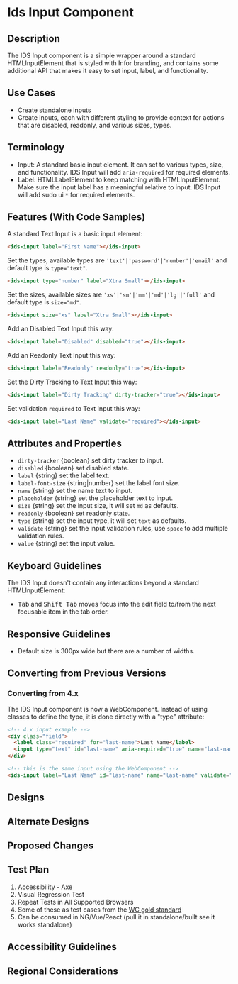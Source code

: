 # Ids Input Component

## Description

The IDS Input component is a simple wrapper around a standard HTMLInputElement that is styled with Infor branding, and contains some additional API that makes it easy to set input, label, and functionality.

## Use Cases

- Create standalone inputs
- Create inputs, each with different styling to provide context for actions that are disabled, readonly, and various sizes, types.

## Terminology

- Input: A standard basic input element. It can set to various types, size, and functionality. IDS Input will add `aria-required` for required elements.
- Label: HTMLLabelElement to keep matching with HTMLInputElement. Make sure the input label has a meaningful relative to input. IDS Input will add sudo ui `*` for required elements.

## Features (With Code Samples)

A standard Text Input is a basic input element:

```html
<ids-input label="First Name"></ids-input>
```

Set the types, available types are `'text'|'password'|'number'|'email'` and default type is `type="text"`.

```html
<ids-input type="number" label="Xtra Small"></ids-input>
```

Set the sizes, available sizes are `'xs'|'sm'|'mm'|'md'|'lg'|'full'` and default type is `size="md"`.

```html
<ids-input size="xs" label="Xtra Small"></ids-input>
```

Add an Disabled Text Input this way:

```html
<ids-input label="Disabled" disabled="true"></ids-input>
```

Add an Readonly Text Input this way:

```html
<ids-input label="Readonly" readonly="true"></ids-input>
```

Set the Dirty Tracking to Text Input this way:

```html
<ids-input label="Dirty Tracking" dirty-tracker="true"></ids-input>
```

Set validation `required` to Text Input this way:

```html
<ids-input label="Last Name" validate="required"></ids-input>
```

## Attributes and Properties

- `dirty-tracker` {boolean} set dirty tracker to input.
- `disabled` {boolean} set disabled state.
- `label` {string} set the label text.
- `label-font-size` {string|number} set the label font size.
- `name` {string} set the name text to input.
- `placeholder` {string} set the placeholder text to input.
- `size` {string} set the input size, it will set `md` as defaults.
- `readonly` {boolean} set readonly state.
- `type` {string} set the input type, it will set `text` as defaults.
- `validate` {string} set the input validation rules, use `space` to add multiple validation rules.
- `value` {string} set the input value.

## Keyboard Guidelines

The IDS Input doesn't contain any interactions beyond a standard HTMLInputElement:

- <kbd>Tab</kbd> and <kbd>Shift Tab</kbd> moves focus into the edit field to/from the next focusable item in the tab order.

## Responsive Guidelines

- Default size is 300px wide but there are a number of widths.

## Converting from Previous Versions

### Converting from 4.x

The IDS Input component is now a WebComponent. Instead of using classes to define the type, it is done directly with a "type" attribute:

```html
<!-- 4.x input example -->
<div class="field">
  <label class="required" for="last-name">Last Name</label>
  <input type="text" id="last-name" aria-required="true" name="last-name" data-validate="required"/>
</div>

<!-- this is the same input using the WebComponent -->
<ids-input label="Last Name" id="last-name" name="last-name" validate="required"></ids-input>

```

## Designs

## Alternate Designs

## Proposed Changes

## Test Plan

1. Accessibility - Axe
1. Visual Regression Test
1. Repeat Tests in All Supported Browsers
1. Some of these as test cases from the [WC gold standard](https://github.com/webcomponents/gold-standard/wiki#api)
1. Can be consumed in NG/Vue/React (pull it in standalone/built see it works standalone)

## Accessibility Guidelines

## Regional Considerations
